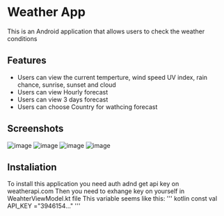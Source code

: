 # Weather App
This is an Android application that allows users to check the weather conditions
## Features
+ Users can view the current temperture, wind speed UV index, rain chance, sunrise, sunset and cloud
+ Users can view Hourly forecast
+ Users can view 3 days forecast
+ Users can choose Country for wathcing forecast

## Screenshots

![image](https://github.com/flash871/Wheather-App/assets/142302503/ff901d30-d378-449f-a723-4473ef536608)  ![image](https://github.com/flash871/Wheather-App/assets/142302503/0485abd4-335c-47ea-aef1-1e19c08d0eef)
![image](https://github.com/flash871/Wheather-App/assets/142302503/bf9d44e3-4369-4a53-92e0-f4272f7d5cc2)
![image](https://github.com/flash871/Wheather-App/assets/142302503/0e57e729-e5e7-4aed-8e22-fbc8c110582a)

## Instaliation
To install this application you need auth adnd get api key on weatherapi.com 
Then you need to exhange key on yourself in WeahterViewModel.kt file 
This variable seems like this: ''' kotlin
const val API_KEY ="3946154..."
'''





